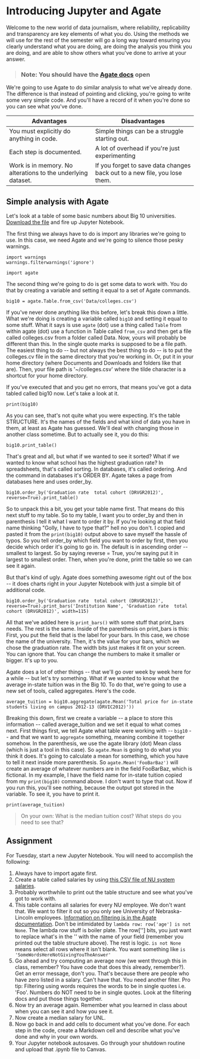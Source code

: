 # Introducing Jupyter and Agate

Welcome to the new world of data journalism, where reliability, replicability and transparency are key elements of what you do. Using the methods we will use for the rest of the semester will go a long way toward ensuring you clearly understand what you are doing, are doing the analysis you think you are doing, and are able to show others what you've done to arrive at your answer.

> ### Note: You should have the [Agate docs](http://agate.readthedocs.org/en/1.2.0/) open


We're going to use Agate to do similar analysis to what we've already done. The difference is that instead of pointing and clicking, you're going to write some very simple code. And you'll have a record of it when you're done so you can see what you've done.

|Advantages|Disadvantages|
|----------|-------------|
|You must explicitly do anything in code.|Simple things can be a struggle starting out.|
|Each step is documented.|A lot of overhead if you're just experimenting|
|Work is in memory. No alterations to the underlying dataset.|If you forget to save data changes back out to a new file, you lose them.|

## Simple analysis with Agate

Let's look at a table of some basic numbers about Big 10 universities. [Download the file](https://www.dropbox.com/s/6aif8zotiip6oqh/colleges.csv?dl=0) and fire up Jupyter Notebook.

The first thing we always have to do is import any libraries we're going to use. In this case, we need Agate and we're going to silence those pesky warnings.

    import warnings
    warnings.filterwarnings('ignore')

    import agate

The second thing we're going to do is get some data to work with. You do that by creating a variable and setting it equal to a set of Agate commands.

    big10 = agate.Table.from_csv('Data/colleges.csv')

If you've never done anything like this before, let's break this down a little. What we're doing is creating a variable called `big10` and setting it equal to some stuff. What it says is use `agate` (dot) use a thing called `Table` from within agate (dot) use a function in Table called `from_csv` and then get a file called colleges.csv from a folder called Data. Now, yours will probably be different than this. In the single quote marks is supposed to be a file path. The easiest thing to do -- but not always the best thing to do -- is to put the colleges.cv file in the same directory that you're working in. Or, put it in your home directory (where Documents and Downloads and folders like that are). Then, your file path is '~/colleges.csv' where the tilde character is a shortcut for your home directory.

If you've executed that and you get no errors, that means you've got a data tabled called big10 now. Let's take a look at it.

    print(big10)

As you can see, that's not quite what you were expecting. It's the table STRUCTURE. It's the names of the fields and what kind of data you have in them, at least as Agate has guessed. We'll deal with changing those in another class sometime. But to actually see it, you do this:

    big10.print_table()

That's great and all, but what if we wanted to see it sorted? What if we wanted to know what school has the highest graduation rate? In spreadsheets, that's called sorting. In databases, it's called ordering. And the command in databases it's ORDER BY. Agate takes a page from databases here and uses order_by.

    big10.order_by('Graduation rate  total cohort (DRVGR2012)', reverse=True).print_table()

So to unpack this a bit, you get your table name first. That means do this next stuff to my table. So to my table, I want you to order_by and then in parenthesis I tell it what I want to order it by. If you're looking at that field name thinking "Golly, I have to type that?" hell no you don't. I copied and pasted it from the `print(big10)` output above to save myself the hassle of typos. So you tell order_by which field you want to order by first, then you decide which order it's going to go in. The default is in ascending order -- smallest to largest. So by saying reverse = True, you're saying put it in largest to smallest order. Then, when you're done, print the table so we can see it again.

But that's kind of ugly. Agate does something awesome right out of the box -- it does charts right in your Jupyter Notebook with just a simple bit of additional code.

    big10.order_by('Graduation rate  total cohort (DRVGR2012)', reverse=True).print_bars('Institution Name', 'Graduation rate  total cohort (DRVGR2012)', width=115)

All that we've added here is `print_bars()` with some stuff that print_bars needs. The rest is the same. Inside of the parenthesis on print_bars is this: First, you put the field that is the label for your bars. In this case, we chose the name of the university. Then, it's the value for your bars, which we chose the graduation rate. The width bits just makes it fit on your screen. You can ignore that. You can change the numbers to make it smaller or bigger. It's up to you.

Agate does a lot of other things -- that we'll go over week by week here for a while -- but let's try something. What if we wanted to know what the average in-state tuition was in the Big 10. To do that, we're going to use a new set of tools, called aggregates. Here's the code.

    average_tuition = big10.aggregate(agate.Mean('Total price for in-state students living on campus 2012-13 (DRVIC2012)'))

Breaking this down, first we create a variable -- a place to store this information -- called average_tuition and we set it equal to what comes next. First things first, we tell Agate what table were working with -- `big10` -- and that we want to `aggregate` something, meaning combine it together somehow. In the parenthesis, we use the agate library (dot) Mean class (which is just a tool in this case). So `agate.Mean` is going to do what you think it does. It's going to calculate a mean for something, which you have to tell it next inside more parenthesis. So `agate.Mean('FooBarBaz')` will create an average of whatever numbers are in the field FooBarBaz, which is fictional. In my example, I have the field name for in-state tuition copied from my `print(big10)` command above. I don't want to type that out. Now if you run this, you'll see nothing, because the output got stored in the variable. To see it, you have to print it.

    print(average_tuition)

> On your own: What is the median tuition cost? What steps do you need to see that?

## Assignment

For Tuesday, start a new Jupyter Notebook. You will need to accomplish the following:

1. Always have to import agate first.
2. Create a table called salaries by using [this CSV file of NU system salaries](https://www.dropbox.com/s/11ycr9s94arr2xx/nusalaries1718.csv?dl=0).
3. Probably worthwhile to print out the table structure and see what you've got to work with.
4. This table contains all salaries for every NU employee. We don't want that. We want to filter it out so you only see University of Nebraska-Lincoln employees. [Information on filtering is in the Agate documentation](http://agate.readthedocs.org/en/1.2.0/tutorial.html#selecting-and-filtering-data). Don't be intimidated by `lambda row: row['age'] is not None`. The lambda row stuff is boiler plate. The row[''] bits, you just want to replace what's in the '' with the name of your field (remember you printed out the table structure above). The rest is logic. `is not None` means select all rows where it isn't blank. You want something like `is 'SomeWordsHereNotGivingYouTheAnswer'`
5. Go ahead and try computing an average now (we went through this in class, remember? You have code that does this already, remember?). Get an error message, don't you. That's because there are people who have zero listed in a salary. Can't have that. You need another filter. Pro tip: Filtering using words requires the words to be in single quotes i.e. 'Foo'. Numbers do NOT need to be in single quotes. Look at the filtering docs and put those things together.
6. Now try an average again. Remember what you learned in class about when you can see it and how you see it.
7. Now create a median salary for UNL.
8. Now go back in and add cells to document what you've done. For each step in the code, create a Markdown cell and describe what you've done and why in your own words.
9. Your Jupyter notebook autosaves. Go through your shutdown routine and upload that .ipynb file to Canvas.
